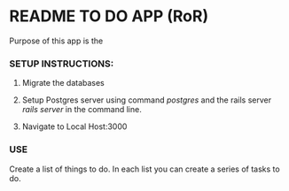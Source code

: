 <h1>README TO DO APP (RoR)</h1>

<p> Purpose of this app is the


<h3>SETUP INSTRUCTIONS: </h3>

1) Migrate the databases

2) Setup Postgres server using command <i>postgres</i> and the rails server <i> rails server</i> in the command line.

3) Navigate to Local Host:3000

<h3> USE</h3>

Create a list of things to do. In each list you can create a series of tasks to do.
